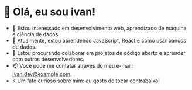 # 👋 Olá, eu sou ivan!

- 👀 Estou interessado em desenvolvimento web, aprendizado de máquina e ciência de dados.
- 🌱 Atualmente, estou aprendendo JavaScript, React e como usar bancos de dados.
- 💞️ Estou procurando colaborar em projetos de código aberto e aprender com outros desenvolvedores.
- 📫 Você pode me contatar através do meu e-mail: ivan.dev@example.com.
- ⚡ Um fato curioso sobre mim: eu gosto de tocar contrabaixo!


<!---
ivan-dev000/ivan-dev000 is a ✨ special ✨ repository because its `README.md` (this file) appears on your GitHub profile.
You can click the Preview link to take a look at your changes.
--->
